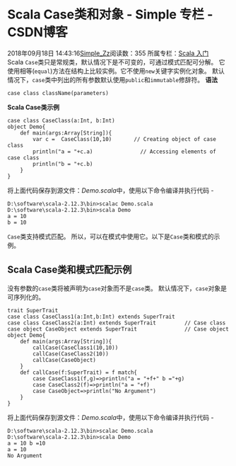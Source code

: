 # Scala  Case类和对象 - Simple 专栏 - CSDN博客
2018年09月18日 14:43:16[Simple_Zz](https://me.csdn.net/love284969214)阅读数：355
所属专栏：[Scala 入门](https://blog.csdn.net/column/details/27500.html)
Scala `Case`类只是常规类，默认情况下是不可变的，可通过模式匹配可分解。
它使用相等(`equal`)方法在结构上比较实例。它不使用`new`关键字实例化对象。
默认情况下，`case`类中列出的所有参数默认使用`public`和`immutable`修辞符。
**语法**
```
case class className(parameters)
```
**Scala Case类示例**
```
case class CaseClass(a:Int, b:Int)  
object Demo{  
    def main(args:Array[String]){  
        var c =  CaseClass(10,10)       // Creating object of case class  
        println("a = "+c.a)               // Accessing elements of case class  
        println("b = "+c.b)  
    }  
}
```
将上面代码保存到源文件：*Demo.scala*中，使用以下命令编译并执行代码 -
```
D:\software\scala-2.12.3\bin>scalac Demo.scala
D:\software\scala-2.12.3\bin>scala Demo
a = 10
b = 10
```
`Case`类支持模式匹配。 所以，可以在模式中使用它。以下是`Case`类和模式的示例。
## Scala Case类和模式匹配示例
没有参数的`case`类将被声明为`case`对象而不是`case`类。 默认情况下，`case`对象是可序列化的。
```
trait SuperTrait  
case class CaseClass1(a:Int,b:Int) extends SuperTrait  
case class CaseClass2(a:Int) extends SuperTrait         // Case class  
case object CaseObject extends SuperTrait               // Case object  
object Demo{  
    def main(args:Array[String]){  
        callCase(CaseClass1(10,10))  
        callCase(CaseClass2(10))  
        callCase(CaseObject)  
    }  
    def callCase(f:SuperTrait) = f match{  
        case CaseClass1(f,g)=>println("a = "+f+" b ="+g)  
        case CaseClass2(f)=>println("a = "+f)  
        case CaseObject=>println("No Argument")  
    }  
}
```
将上面代码保存到源文件：*Demo.scala*中，使用以下命令编译并执行代码 -
```
D:\software\scala-2.12.3\bin>scalac Demo.scala
D:\software\scala-2.12.3\bin>scala Demo
a = 10 b =10
a = 10
No Argument
```
